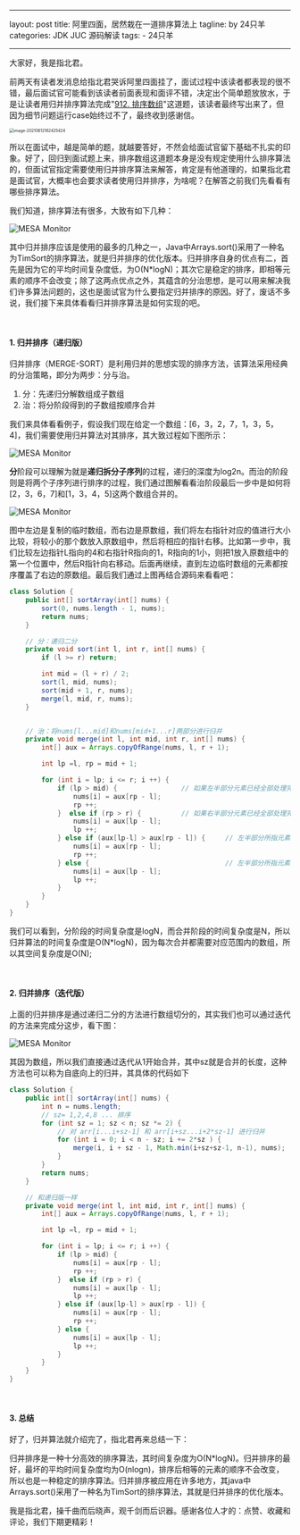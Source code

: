 
---
layout: post
title:  阿里四面，居然栽在一道排序算法上
tagline: by 24只羊
categories: JDK JUC 源码解读
tags:
    - 24只羊

---


大家好，我是指北君。

前两天有读者发消息给指北君哭诉阿里四面挂了，面试过程中该读者都表现的很不错，最后面试官可能看到该读者前面表现和面评不错，决定出个简单题放放水，于是让读者用归并排序算法完成"[912. 排序数组](https://leetcode-cn.com/problems/sort-an-array/)"这道题，该读者最终写出来了，但因为细节问题运行case始终过不了，最终收到感谢信。

<!--more-->


<img src="/Users/yangyang/Library/Application Support/typora-user-images/image-20210612182425424.png" alt="image-20210612182425424" style="zoom:50%;" />

所以在面试中，越是简单的题，就越要答好，不然会给面试官留下基础不扎实的印象。好了，回归到面试题上来，排序数组这道题本身是没有规定使用什么排序算法的，但面试官指定需要使用归并排序算法来解答，肯定是有他道理的，如果指北君是面试官，大概率也会要求读者使用归并排序，为啥呢？在解答之前我们先看看有哪些排序算法。

我们知道，排序算法有很多，大致有如下几种：

![MESA Monitor](http://www.javanorth.cn/assets/images/2021/Yang24/offer1.png)

其中归并排序应该是使用的最多的几种之一，Java中Arrays.sort()采用了一种名为TimSort的排序算法，就是归并排序的优化版本。归并排序自身的优点有二，首先是因为它的平均时间复杂度低，为O(N*logN)；其次它是稳定的排序，即相等元素的顺序不会改变；除了这两点优点之外，其蕴含的分治思想，是可以用来解决我们许多算法问题的，这也是面试官为什么要指定归并排序的原因。好了，废话不多说，我们接下来具体看看归并排序算法是如何实现的吧。


 <br/>



#### 1. 归并排序（递归版）

 归并排序（MERGE-SORT）是利用归并的思想实现的排序方法，该算法采用经典的分治策略，即分为两步：分与治。

1. 分：先递归分解数组成子数组
2. 治：将分阶段得到的子数组按顺序合并

我们来具体看看例子，假设我们现在给定一个数组：[6，3，2，7，1，3，5，4]，我们需要使用归并算法对其排序，其大致过程如下图所示：

![MESA Monitor](http://www.javanorth.cn/assets/images/2021/Yang24/mergeSort.png)

**分**阶段可以理解为就是**递归拆分子序列**的过程，递归的深度为log2n。而治的阶段则是将两个子序列进行排序的过程，我们通过图解看看治阶段最后一步中是如何将[2，3，6，7]和[1，3，4，5]这两个数组合并的。

![MESA Monitor](http://www.javanorth.cn/assets/images/2021/Yang24/mergeSort1.png)

图中左边是复制的临时数组，而右边是原数组，我们将左右指针对应的值进行大小比较，将较小的那个数放入原数组中，然后将相应的指针右移。比如第一步中，我们比较左边指针L指向的4和右指针R指向的1，R指向的1小，则把1放入原数组中的第一个位置中，然后R指针向右移动。后面再继续，直到左边临时数组的元素都按序覆盖了右边的原数组。最后我们通过上图再结合源码来看看吧：

```java
class Solution {
    public int[] sortArray(int[] nums) {
        sort(0, nums.length - 1, nums);
        return nums;
    }

    // 分：递归二分
    private void sort(int l, int r, int[] nums) {
        if (l >= r) return;

        int mid = (l + r) / 2;
        sort(l, mid, nums);
        sort(mid + 1, r, nums);
        merge(l, mid, r, nums);
    }


    // 治：将nums[l...mid]和nums[mid+1...r]两部分进行归并
    private void merge(int l, int mid, int r, int[] nums) {
        int[] aux = Arrays.copyOfRange(nums, l, r + 1);

        int lp =l, rp = mid + 1;

        for (int i = lp; i <= r; i ++) {
            if (lp > mid) {                // 如果左半部分元素已经全部处理完毕
                nums[i] = aux[rp - l];
                rp ++;
            }  else if (rp > r) {          // 如果右半部分元素已经全部处理完毕
                nums[i] = aux[lp - l];
                lp ++;
            } else if (aux[lp-l] > aux[rp - l]) {     // 左半部分所指元素 > 右半部分所指元素
                nums[i] = aux[rp - l];
                rp ++;
            } else {                                  // 左半部分所指元素 <= 右半部分所指元素
                nums[i] = aux[lp - l];
                lp ++;
            }
        }
    }
}
```

我们可以看到，分阶段的时间复杂度是logN，而合并阶段的时间复杂度是N，所以归并算法的时间复杂度是O(N*logN)，因为每次合并都需要对应范围内的数组，所以其空间复杂度是O(N);


 <br/>


#### 2. 归并排序（迭代版）

上面的归并排序是通过递归二分的方法进行数组切分的，其实我们也可以通过迭代的方法来完成分这步，看下图：

![MESA Monitor](http://www.javanorth.cn/assets/images/2021/Yang24/mergeSort2.png)

其因为数组，所以我们直接通过迭代从1开始合并，其中sz就是合并的长度，这种方法也可以称为自底向上的归并，其具体的代码如下

```java
class Solution {
    public int[] sortArray(int[] nums) {
        int n = nums.length;
        // sz= 1,2,4,8 ... 排序
        for (int sz = 1; sz < n; sz *= 2) {
            // 对 arr[i...i+sz-1] 和 arr[i+sz...i+2*sz-1] 进行归并
            for (int i = 0; i < n - sz; i += 2*sz ) {
                merge(i, i + sz - 1, Math.min(i+sz+sz-1, n-1), nums);
            }
        }
        return nums;
    }

  	// 和递归版一样
    private void merge(int l, int mid, int r, int[] nums) {
        int[] aux = Arrays.copyOfRange(nums, l, r + 1);

        int lp =l, rp = mid + 1;

        for (int i = lp; i <= r; i ++) {
            if (lp > mid) {
                nums[i] = aux[rp - l];
                rp ++;
            }  else if (rp > r) {
                nums[i] = aux[lp - l];
                lp ++;
            } else if (aux[lp-l] > aux[rp - l]) {
                nums[i] = aux[rp - l];
                rp ++;
            } else {
                nums[i] = aux[lp - l];
                lp ++;
            }
        }
    }
}
```


 <br/>



#### 3.  总结

好了，归并算法就介绍完了，指北君再来总结一下：

归并排序是一种十分高效的排序算法，其时间复杂度为O(N*logN)。归并排序的最好，最坏的平均时间复杂度均为O(nlogn)，排序后相等的元素的顺序不会改变，所以也是一种稳定的排序算法。归并排序被应用在许多地方，其java中Arrays.sort()采用了一种名为TimSort的排序算法，其就是归并排序的优化版本。

我是指北君，操千曲而后晓声，观千剑而后识器。感谢各位人才的：点赞、收藏和评论，我们下期更精彩！
